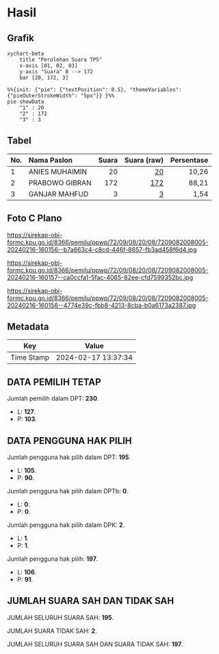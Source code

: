 # Hasil

## Grafik

```mermaid
xychart-beta
    title "Perolehan Suara TPS"
    x-axis [01, 02, 03]
    y-axis "Suara" 0 --> 172
    bar [20, 172, 3]
```

```mermaid
%%{init: {"pie": {"textPosition": 0.5}, "themeVariables": {"pieOuterStrokeWidth": "5px"}} }%%
pie showData
    "1" : 20
    "2" : 172
    "3" : 3
```

## Tabel

| No. | Nama Paslon    | Suara | Suara (raw) | Persentase |
|:--- |:-------------- | -----:| -----------:| ----------:|
| 1   | ANIES MUHAIMIN | 20    | [20][p-1]   | 10,26      |
| 2   | PRABOWO GIBRAN | 172   | [172][p-2]  | 88,21      |
| 3   | GANJAR MAHFUD  | 3     | [3][p-3]    | 1,54       |


[p-1]: https://github.com/gigit-pemilu/pemilu-2024-72-sulawesi-tengah/blob/main/pilpres/hitung-suara/sub/72-sulawesi-tengah/sub/09-tojo-una-una/sub/08-tojo/sub/2008-tojo/sub/005-tps/sub/paslon-1.txt
[p-2]: https://github.com/gigit-pemilu/pemilu-2024-72-sulawesi-tengah/blob/main/pilpres/hitung-suara/sub/72-sulawesi-tengah/sub/09-tojo-una-una/sub/08-tojo/sub/2008-tojo/sub/005-tps/sub/paslon-2.txt
[p-3]: https://github.com/gigit-pemilu/pemilu-2024-72-sulawesi-tengah/blob/main/pilpres/hitung-suara/sub/72-sulawesi-tengah/sub/09-tojo-una-una/sub/08-tojo/sub/2008-tojo/sub/005-tps/sub/paslon-3.txt

## Foto C Plano

https://sirekap-obj-formc.kpu.go.id/8366/pemilu/ppwp/72/09/08/20/08/7209082008005-20240216-160156--b7a663c4-c8cd-446f-8657-fb3ad458f6d4.jpg

https://sirekap-obj-formc.kpu.go.id/8366/pemilu/ppwp/72/09/08/20/08/7209082008005-20240216-160157--ca0ccfa1-5fac-4065-82ee-cfd7599352bc.jpg

https://sirekap-obj-formc.kpu.go.id/8366/pemilu/ppwp/72/09/08/20/08/7209082008005-20240216-160156--4774e39c-fbb8-4213-8cba-b0a6173a2387.jpg


## Metadata

| Key        | Value               |
| ---------- | ------------------- |
| Time Stamp | 2024-02-17 13:37:34 |


## DATA PEMILIH TETAP

Jumlah pemilih dalam DPT: **230**.
 * L: **127**.
 * P: **103**.

## DATA PENGGUNA HAK PILIH

Jumlah pengguna hak pilih dalam DPT: **195**.
 * L: **105**.
 * P: **90**.

Jumlah pengguna hak pilih dalam DPTb: **0**.
 * L: **0**.
 * P: **0**.

Jumlah pengguna hak pilih dalam DPK: **2**.
 * L: **1**.
 * P: **1**.

Jumlah pengguna hak pilih: **197**.
 * L: **106**.
 * P: **91**.

## JUMLAH SUARA SAH DAN TIDAK SAH

JUMLAH SELURUH SUARA SAH: **195**.

JUMLAH SUARA TIDAK SAH: **2**.

JUMLAH SELURUH SUARA SAH DAN SUARA TIDAK SAH: **197**.


